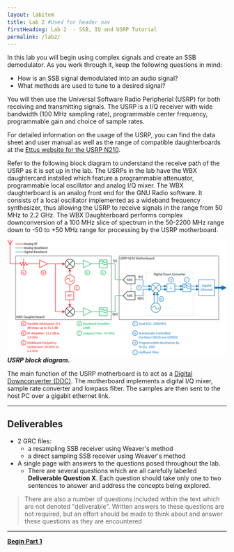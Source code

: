 ```yaml
---
layout: labitem
title: Lab 2 #Used for header nav
firstHeading: Lab 2  - SSB, IQ and USRP Tutorial
permalink: /lab2/
---
```


In this lab you will begin using complex signals and create an SSB demodulator. As you work through it, keep the following questions in mind:

- How is an SSB signal demodulated into an audio signal?
- What methods are used to tune to a desired signal?

You will then use the Universal Software Radio Peripherial (USRP) for both receiving and transmitting signals. The USRP is a I/Q receiver with wide bandwidth (100 MHz sampling rate), programmable center frequency, programmable gain and choice of sample rates.

For detailed information on the usage of the USRP, you can find the data sheet and user manual as well as the range of compatible daughterboards at the [Ettus website for the USRP N210](https://www.ettus.com/product/details/UN210-KIT).

Refer to the following block diagram to understand the receive path of the USRP as it is set up in the lab. The USRPs in the lab have the WBX daughtercard installed which feature a programmable attenuator, programmable local oscillator and analog I/Q mixer. The WBX daughterboard is an analog front end for the GNU Radio software. It consists of a local oscillator implemented as a wideband frequency synthesizer, thus allowing the USRP to receive signals in the range from 50 MHz to 2.2 GHz. The WBX Daughterboard performs complex downconversion of a 100 MHz slice of spectrum in the 50-2200 MHz range down to -50 to +50 MHz range for processing by the USRP motherboard.

![USRP.png](./figures/USRP.png)<br>
__*USRP block diagram.*__

The main function of the USRP motherboard is to act as a [Digital Downconverter (DDC)](http://en.wikipedia.org/wiki/Digital_down_converter). The motherboard implements a digital I/Q mixer, sample rate converter and lowpass filter. The samples are then sent to the host PC over a gigabit ethernet link.

---

## Deliverables

- 2 GRC files:
  - a resampling SSB receiver using Weaver\'s method
  - a direct sampling SSB receiver using Weaver\'s method
- A single page with answers to the questions posed throughout the lab.
  - There are several questions which are all carefully labelled **Deliverable Question X**. Each question should take only one to two sentences to answer and address the concepts being explored.

>There are also a number of questions included within the text which are not denoted "deliverable". Written answers to these questions are not required, but an effort should be made to think about and answer these questions as they are encountered

<!-- 1. SSB flowgraphs
    - GRC file of SSB receiver using Weaver\'s method.
    - block diagram of SSB receiver showing mathematical representation of signals at all points
   -->
<!-- 2. FM flowgraphs
    - GRC files of FM transmitter and receiver showing FM transmitted waveforms, spectra and FM receiver output.

1. USRP with FM
    - Observations on practical FM receiver operation using live off-air signals
    - bit rate of FSK signal at 142.17 MHz
    - Estimate of URSP receiver dynamic range with FM signals -->

<!-- 4. USRP with general IQ signals
    - Estimate of the USRP receiver noise figure.
    - IQ receiver measured frequency offset
    - Observations of I and Q at different signal levels and effect of dynamic range
    - USRP spectrum, minimum and maximum output power

>As usual, there are a number of questions included within the text. Written answers to these questions are not required, but an effort should be made to think about and answer these questions as they are encountered. -->

---

[**Begin Part 1**](part1.md)
